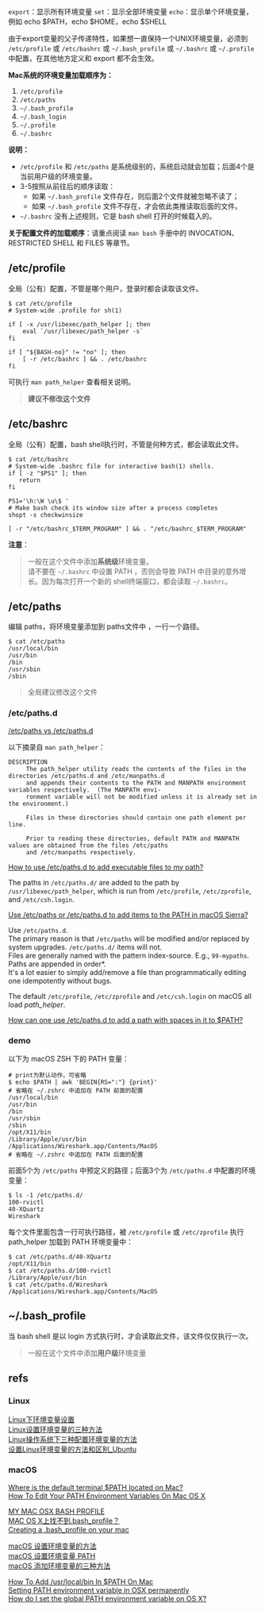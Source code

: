 
`export`：显示所有环境变量
`set`：显示全部环境变量
`echo`：显示单个环境变量，例如 echo \$PATH，echo \$HOME，echo \$SHELL

由于export变量的父子传递特性，如果想一直保持一个UNIX环境变量，必须到 `/etc/profile` 或 `/etc/bashrc` 或  `~/.bash_profile`  或 `~/.bashrc` 或 `~/.profile` 中配置，在其他地方定义和 export 都不会生效。

**Mac系统的环境变量加载顺序为：**

1. `/etc/profile`  
2. `/etc/paths`  
3. `~/.bash_profile`  
4. `~/.bash_login`  
5. `~/.profile`  
6. `~/.bashrc`  

**说明：**

- `/etc/profile` 和 `/etc/paths` 是系统级别的，系统启动就会加载；后面4个是当前用户级的环境变量。  
- 3-5按照从前往后的顺序读取：  
	 - 如果 `~/.bash_profile` 文件存在，则后面2个文件就被忽略不读了；  
	 - 如果 `~/.bash_profile` 文件不存在，才会依此类推读取后面的文件。  
- `~/.bashrc` 没有上述规则，它是 bash shell 打开的时候载入的。  

**关于配置文件的加载顺序**：请重点阅读 `man bash` 手册中的 INVOCATION、RESTRICTED SHELL 和 FILES 等章节。

## /etc/profile

全局（公有）配置，不管是哪个用户，登录时都会读取该文件。

```
$ cat /etc/profile
# System-wide .profile for sh(1)

if [ -x /usr/libexec/path_helper ]; then
	eval `/usr/libexec/path_helper -s`
fi

if [ "${BASH-no}" != "no" ]; then
	[ -r /etc/bashrc ] && . /etc/bashrc
fi

```

可执行 `man path_helper` 查看相关说明。

> **建议不修改这个文件**

## /etc/bashrc

全局（公有）配置，bash shell执行时，不管是何种方式，都会读取此文件。

```
$ cat /etc/bashrc
# System-wide .bashrc file for interactive bash(1) shells.
if [ -z "$PS1" ]; then
   return
fi

PS1='\h:\W \u\$ '
# Make bash check its window size after a process completes
shopt -s checkwinsize

[ -r "/etc/bashrc_$TERM_PROGRAM" ] && . "/etc/bashrc_$TERM_PROGRAM"
```

**注意**： 

> 一般在这个文件中添加**系统级**环境变量。  
> 请不要在 `~/.bashrc` 中设置 PATH ，否则会导致 PATH 中目录的意外增长。因为每次打开一个新的 shell终端窗口，都会读取 `~/.bashrc`。  

## /etc/paths

编辑 paths，将环境变量添加到 paths文件中 ，一行一个路径。

```
$ cat /etc/paths
/usr/local/bin
/usr/bin
/bin
/usr/sbin
/sbin
```

> 全局建议修改这个文件

### /etc/paths.d

[/etc/paths vs /etc/paths.d](https://discussions.apple.com/thread/5809159)

以下摘录自 `man path_helper`：

```
DESCRIPTION
     The path_helper utility reads the contents of the files in the directories /etc/paths.d and /etc/manpaths.d
     and appends their contents to the PATH and MANPATH environment variables respectively.  (The MANPATH envi-
     ronment variable will not be modified unless it is already set in the environment.)

     Files in these directories should contain one path element per line.

     Prior to reading these directories, default PATH and MANPATH values are obtained from the files /etc/paths
     and /etc/manpaths respectively.
```

[How to use /etc/paths.d to add executable files to my path?](https://apple.stackexchange.com/questions/128897/how-to-use-etc-paths-d-to-add-executable-files-to-my-path)

The paths in `/etc/paths.d/` are added to the path by `/usr/libexec/path_helper`, which is run from `/etc/profile`, `/etc/zprofile`, and `/etc/csh.login`.

[Use /etc/paths or /etc/paths.d to add items to the PATH in macOS Sierra?](https://unix.stackexchange.com/questions/342574/use-etc-paths-or-etc-paths-d-to-add-items-to-the-path-in-macos-sierra)

Use `/etc/paths.d`.  
The primary reason is that `/etc/paths` will be modified and/or replaced by system upgrades. `/etc/paths.d/` items will not.  
Files are generally named with the pattern index-source. E.g., `99-mypaths`. Paths are appended in order*.  
It's a lot easier to simply add/remove a file than programmatically editing one idempotently without bugs.

The default `/etc/profile`, `/etc/zprofile` and `/etc/csh.login` on macOS all load *path_helper*.

[How can one use /etc/paths.d to add a path with spaces in it to $PATH?](https://apple.stackexchange.com/questions/313520/how-can-one-use-etc-paths-d-to-add-a-path-with-spaces-in-it-to-path)  

### demo

以下为 macOS ZSH 下的 PATH 变量：

```Shell
# print为默认动作，可省略
$ echo $PATH | awk 'BEGIN{RS=":"} {print}'
# 省略在 ~/.zshrc 中追加在 PATH 前面的配置
/usr/local/bin
/usr/bin
/bin
/usr/sbin
/sbin
/opt/X11/bin
/Library/Apple/usr/bin
/Applications/Wireshark.app/Contents/MacOS
# 省略在 ~/.zshrc 中追加在 PATH 后面的配置
```

前面5个为 `/etc/paths` 中预定义的路径；后面3个为 `/etc/paths.d` 中配置的环境变量：

```
$ ls -1 /etc/paths.d/
100-rvictl
40-XQuartz
Wireshark
```

每个文件里面包含一行可执行路径，被 `/etc/profile` 或 `/etc/zprofile` 执行 path_helper 加载到 PATH 环境变量中：

```
$ cat /etc/paths.d/40-XQuartz
/opt/X11/bin
$ cat /etc/paths.d/100-rvictl
/Library/Apple/usr/bin
$ cat /etc/paths.d/Wireshark
/Applications/Wireshark.app/Contents/MacOS
```

## ~/.bash_profile

当 bash shell 是以 login 方式执行时，才会读取此文件，该文件仅仅执行一次。

> 一般在这个文件中添加**用户级**环境变量

## refs

### Linux

[Linux下环境变量设置](https://www.cnblogs.com/Joans/p/7760378.html)  
[Linux设置环境变量的三种方法](https://zongxp.blog.csdn.net/article/details/82187899)  
[Linux操作系统下三种配置环境变量的方法](https://www.cnblogs.com/lidabo/p/4344184.html)  
[设置Linux环境变量的方法和区别_Ubuntu](https://www.cnblogs.com/zhuixinshaonian/p/5521699.html)  

### macOS

[Where is the default terminal $PATH located on Mac?](https://stackoverflow.com/questions/9832770/where-is-the-default-terminal-path-located-on-mac)  
[How To Edit Your PATH Environment Variables On Mac OS X](http://hathaway.cc/post/69201163472/how-to-edit-your-path-environment-variables-on-mac)  

[MY MAC OSX BASH PROFILE](http://natelandau.com/my-mac-osx-bash_profile/)  
[MAC OS X上找不到.bash_profile？](http://blog.csdn.net/hsyj_0001/article/details/5403939)  
[Creating a .bash_profile on your mac](http://redfinsolutions.com/blog/creating-bashprofile-your-mac)  

[macOS 设置环境变量的方法](https://recomm.cnblogs.com/blogpost/3721616)  
[macOS 设置环境变量 PATH](https://www.cnblogs.com/jiumengmeng/p/9837624.html)  
[macOS 添加环境变量的三种方法](https://yijiebuyi.com/blog/41ee3bab0c5bf1d43c7a8ccc7f0fe44e.html)  

[How To Add /usr/local/bin In $PATH On Mac](https://izziswift.com/how-to-add-usr-local-bin-in-path-on-mac/)  
[Setting PATH environment variable in OSX permanently](https://stackoverflow.com/questions/22465332/setting-path-environment-variable-in-osx-permanently)  
[How do I set the global PATH environment variable on OS X?](https://serverfault.com/questions/16355/how-do-i-set-the-global-path-environment-variable-on-os-x)  
